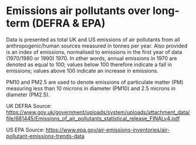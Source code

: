 # Emissions air pollutants over long-term (DEFRA & EPA)

Data is presented as total UK and US emissions of air pollutants from all anthropogenic/human sources measured in tonnes per year. Also provided is an index of emissions, normalised to emissions in the first year of data (1970/1980 or 1990) 1970. In other words, annual emissions in 1970 are denoted as equal to 100; values below 100 therefore indicate a fall in emissions; values above 100 indicate an increase in emissions.

PM10 and PM2.5 are used to denote emissions of particulate matter (PM) measuring less than 10 microns in diameter (PM10) and 2.5 microns in diameter (PM2.5).

UK DEFRA Source: https://www.gov.uk/government/uploads/system/uploads/attachment_data/file/681445/Emissions_of_air_pollutants_statistical_release_FINALv4.pdf

US EPA Source: https://www.epa.gov/air-emissions-inventories/air-pollutant-emissions-trends-data